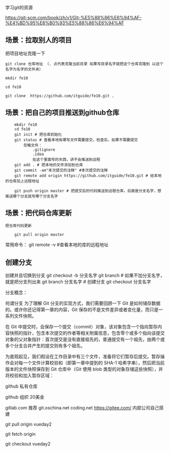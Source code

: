 学习git的资源

https://git-scm.com/book/zh/v1/Git-%E5%88%86%E6%94%AF-%E4%BD%95%E8%B0%93%E5%88%86%E6%94%AF

## 场景：拉取别人的项目
把项目地址克隆一下

```
git clone 仓库地址 （. 点代表克隆当前目录 如果写目录名字就把这个仓库克隆到 以这个名字为名字的文件夹）

mkdir fe10 

cd fe10

git clone  https://github.com/itguide/fe10.git .
```
## 场景：把自己的项目推送到github仓库
```
    mkdir fe10
    cd fe10
    git init # 把仓库初始化
    git status # 查看本地有哪写文件需要提交，检查后，如果不需要提交
        忽略文件：
            .gitignore 
            .idea
            在这个里面写的东西，讲不会推送到远程
    git add . # 把本地的文件添加到仓库
    git commit -am"本次提交的注释" #本次提交的注释
    git remote add origin https://github.com/itguide/fe10.git # 给本地的仓库加上远程地址

    git push origin master # 把提交后的代码推送到远程仓库，后面是分支名字，想推送哪个分支就写哪个分支名字

```

## 场景：把代码仓库更新

    把仓库代码更新
```
    git pull origin master
```

常用命令：
    git remote -v #查看本地的库的远程地址

## 创建分支 

创建并且切换到分支
git checkout -b 分支名字
git branch # 如果不加分支名字，就是把分支列出来
git branch 分支名字  # 创建分支
git checkout 分支名字

分支概念：

何谓分支
为了理解 Git 分支的实现方式，我们需要回顾一下 Git 是如何储存数据的。或许你还记得第一章的内容，Git 保存的不是文件差异或者变化量，而只是一系列文件快照。

在 Git 中提交时，会保存一个提交（commit）对象，该对象包含一个指向暂存内容快照的指针，包含本次提交的作者等相关附属信息，包含零个或多个指向该提交对象的父对象指针：首次提交是没有直接祖先的，普通提交有一个祖先，由两个或多个分支合并产生的提交则有多个祖先。

为直观起见，我们假设在工作目录中有三个文件，准备将它们暂存后提交。暂存操作会对每一个文件计算校验和（即第一章中提到的 SHA-1 哈希字串），然后把当前版本的文件快照保存到 Git 仓库中（Git 使用 blob 类型的对象存储这些快照），并将校验和加入暂存区域：


github 私有仓库

github 组织 20美金

gitlab.com 推荐
git.oschina.net
coding.net
https://gitee.com/
内部公司自己搭建


git pull origin vueday2

git fetch origin 
 
git checkout vueday2